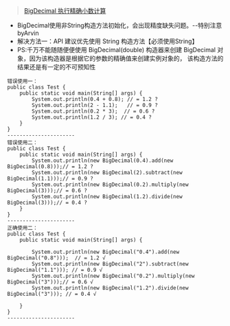 
> [BigDecimal 执行精确小数计算](https://www.cnblogs.com/winner-0715/p/6761168.html)
- BigDecimal使用非String构造方法初始化，会出现精度缺失问题。--特别注意byArvin
- 解决方法一：API 建议优先使用 String 构造方法【必须使用String】
- PS:千万不能随随便便使用 BigDecimal(double) 构造器来创建 BigDecimal 对象，因为该构造器是根据它的参数的精确值来创建实例对象的，
  该构造方法的结果还是有一定的不可预知性
```
错误使用一：
public class Test {
    public static void main(String[] args) {
        System.out.println(0.4 + 0.8); // = 1.2 ?
        System.out.println(2 - 1.1);   // = 0.9 ?
        System.out.println(0.2 * 3);  // = 0.6 ?
        System.out.println(1.2 / 3); // = 0.4 ?
    }
}
----------------------
错误使用二：
public class Test {
    public static void main(String[] args) {
        System.out.println(new BigDecimal(0.4).add(new BigDecimal(0.8)));// = 1.2 ?
        System.out.println(new BigDecimal(2).subtract(new BigDecimal(1.1)));// = 0.9 ?
        System.out.println(new BigDecimal(0.2).multiply(new BigDecimal(3)));// = 0.6 ?
        System.out.println(new BigDecimal(1.2).divide(new BigDecimal(3)));// = 0.4 ?
    }
}
----------------------
正确使用二：
public class Test {
    public static void main(String[] args) {

        System.out.println(new BigDecimal("0.4").add(new BigDecimal("0.8")));  // = 1.2 √
        System.out.println(new BigDecimal("2").subtract(new BigDecimal("1.1"))); // = 0.9 √
        System.out.println(new BigDecimal("0.2").multiply(new BigDecimal("3")));// = 0.6 √
        System.out.println(new BigDecimal("1.2").divide(new BigDecimal("3"))); // = 0.4 √

    }
}
----------------------

```